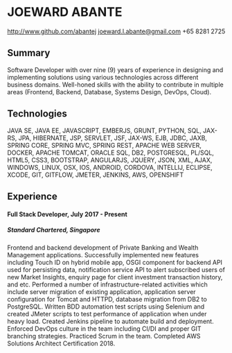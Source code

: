 # JOEWARD ABANTE

http://www.github.com/abantej
joeward.l.abante@gmail.com
+65 8281 2725


## Summary

Software Developer with over nine (9) years of experience in designing and implementing solutions using various technologies across different business domains. Well-honed skills with the ability to contribute in multiple areas (Frontend, Backend, Database, Systems Design, DevOps, Cloud).


## Technologies

JAVA SE, JAVA EE, JAVASCRIPT, EMBERJS, GRUNT, PYTHON, SQL, JAX-RS, JPA, HIBERNATE, JSP, SERVLET, JSF, JAX-WS, EJB, JDBC, JAXB, SPRING CORE, SPRING MVC, SPRING REST, APACHE WEB SERVER, DOCKER, APACHE TOMCAT, ORACLE SQL, DB2, POSTGRESQL, PL/SQL, HTML5, CSS3, BOOTSTRAP, ANGULARJS, JQUERY, JSON, XML, AJAX, WINDOWS, LINUX, OSX, IOS, ANDROID, CORDOVA, INTELLIJ, ECLIPSE, XCODE, GIT, GITFLOW, JMETER, JENKINS, AWS, OPENSHIFT

## Experience

#### Full Stack Developer, July 2017 - Present
##### Standard Chartered, Singapore

Frontend and backend development of Private Banking and Wealth Management applications. Successfully implemented new features including Touch ID on hybrid mobile app, OSGI component for backend API used for persisting data, notification service API to alert subscribed users of new Market Insights, enquiry page for client investment transaction history, and etc. Performed a number of infrastructure-related activities which include server migration of existing application, application server configuration for Tomcat and HTTPD, database migration from DB2 to PostgreSQL. Written BDD automation test scripts using Selenium and created JMeter scripts to test performance of application when under heavy load. Created Jenkins pipeline to automate build and deployment. Enforced DevOps culture in the team including CI/DI and proper GIT branching strategies. Practiced Scrum in the team. Completed AWS Solutions Architect Certification 2018.
